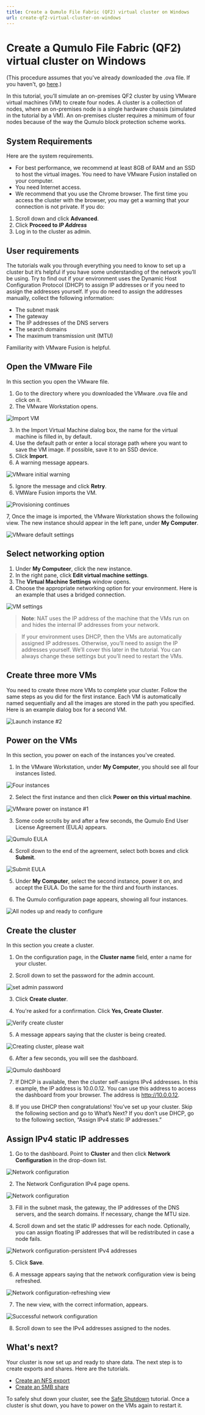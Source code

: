 ```yaml
---
title: Create a Qumulo File Fabric (QF2) virtual cluster on Windows
url: create-qf2-virtual-cluster-on-windows
---
```

# Create a Qumulo File Fabric (QF2) virtual cluster on Windows

(This procedure assumes that you've already downloaded the .ova file. If you haven't, go [here](/evaluate/download/vm).)

In this tutorial, you’ll simulate an on-premises QF2 cluster by using VMware virtual machines (VM) to create four nodes. A cluster is a collection of nodes, where an on-premises node is a single hardware chassis (simulated in the tutorial by a VM). An on-premises cluster requires a minimum of four nodes because of the way the Qumulo block protection scheme works.

## System Requirements
Here are the system requirements.

* For best performance, we recommend at least 8GB of RAM and an SSD to host the virtual images.
You need to have VMware Fusion installed on your computer.
* You need Internet access.
* We recommend that you use the Chrome browser. The first time you access the cluster with the browser, you may get a warning that your connection is not private. If you do:
1. Scroll down and click **Advanced**.
2. Click **Proceed to *IP Address***
3. Log in to the cluster as admin.

## User requirements
The tutorials walk you through everything you need to know to set up a cluster but it’s helpful if you have some understanding of the network you’ll be using. Try to find out if your environment uses the Dynamic Host Configuration Protocol (DHCP) to assign IP addresses or if you need to assign the addresses yourself. If you do need to assign the addresses manually, collect the following information:

* The subnet mask
* The gateway
* The IP addresses of the DNS servers
* The search domains
* The maximum transmission unit (MTU)

Familiarity with VMware Fusion is helpful.



## Open the VMware File
In this section you open the VMware file. 

1. Go to the directory where you downloaded the VMware .ova file and click on it. 
2. The VMware Workstation opens.
 
 ![Import VM](images/vmware-start-1.png)

 3. In the Import Virtual Machine dialog box, the name for the virtual machine is filled in, by default.
4. Use the default path or enter a local storage path where you want to save the VM image. If possible, save it to an SSD device.
3. Click **Import**. 
4. A warning message appears.

![VMware initial warning](images/vmware-warning.png)

5. Ignore the message and click **Retry**.
6. VMWare Fusion imports the VM.

![Provisioning continues](images/vmware-continues.png)

7, Once the image is imported, the VMware Workstation shows the following view. The new instance should appear in the left pane, under **My Computer**.

![VMware default settings](images/vmwaredefault.png)

## Select networking option
1. Under **My Computeer**, click the new instance.
2. In the right pane, click **Edit virtual machine settings**.
3. The **Virtual Machine Settings** window opens.
4. Choose the appropriate networking option for your environment. Here is an example that uses a bridged connection.

![VM settings](images/vmware-networksetting.png)

>**Note**: NAT uses the IP address of the machine that the VMs run on and hides the internal IP addresses from your network.

>If your environment uses DHCP, then the VMs are automatically assigned IP addresses. Otherwise, you’ll need to assign the IP addresses yourself. We’ll cover this later in the tutorial. You can always change these settings but you’ll need to restart the VMs.

## Create three more VMs

You need to create three more VMs to complete your cluster. Follow the same steps as you did for the first instance. Each VM is automatically named sequentially and all the images are stored in the path you specified. Here is an example dialog box for a second VM.

![Launch instance #2](images/vmware-instance2.png)

## Power on the VMs
In this section, you power on each of the instances you've created.

1. In the VMware Workstation, under **My Computer**, you should see all four instances listed.

![Four instances](images/vmware-4instances.png)

2. Select the first instance and then click **Power on this virtual machine**.

![VMware power on instance #1](images/vmware-poweron1.png)

3. Some code scrolls by and after a few seconds, the Qumulo End User License Agreement (EULA) appears.

![Qumulo EULA](images/vmware-eula-1.png)

4. Scroll down to the end of the agreement, select both boxes and click **Submit**.

![Submit EULA](images/vmware-eula-accept.png)

5. Under **My Computer**, select the second instance, power it on, and accept the EULA. Do the same for the third and fourth instances.

6. The Qumulo configuration page appears, showing all four instances.

![All nodes up and ready to configure](images/vmware-4nodes-up.png)

## Create the cluster
In this section you create a cluster.

1. On the configuration page, in the **Cluster name** field, enter a name for your cluster.

2. Scroll down to set the password for the admin account.

![set admin password](images/vmware-setadminpassword.png)

3. Click **Create cluster**.

4. You're asked for a confirmation. Click **Yes, Create Cluster**. 

![Verify create cluster](images/vmware-createcluster-verify.png)

5. A message appears saying that the cluster is being created.

![Creating cluster, please wait](images/vmware-creatingcluster.png)

6. After a few seconds, you will see the dashboard.

![Qumulo dashboard](images/vmware-cluster-is-up.png)

7. If DHCP is available, then the cluster  self-assigns IPv4 addresses. In this example, the  IP address is 10.0.0.12. You can use this address to access the dashboard from your browser. The address is http://10.0.0.12.

8. If you use DHCP then congratulations! You’ve set up your cluster. Skip the following section and go to What’s Next? If you don’t use DHCP, go to the following section, “Assign IPv4 static IP addresses.” 

## Assign IPv4 static IP addresses

1. Go to the dashboard. Point to **Cluster** and then click **Network Configuration** in the drop-down list.

![Network configuration](images/cluster-network-configuration.png)

2. The Network Configuration IPv4 page opens. 

![Network configuration](images/network-config-static-1.png)

3. Fill in the subnet mask, the gateway, the IP addresses of the DNS servers, and the search domains. If necessary, change the MTU size.

4. Scroll down and set the static IP addresses for each node. Optionally, you can assign floating IP addresses that will be redistributed in case a node fails.

![Network configuration-persistent IPv4 addresses](images/network-config-2-staticIPs.png)

5. Click **Save**.

6. A message appears saying that the network configuration view is being refreshed.

![Network configuration-refreshing view](images/network-configuration-refreshingview.png)

7. The new view, with the correct information, appears.

![Successful network configuration](images/network-configuration-successful.png)

8. Scroll down to see the IPv4 addresses assigned to the nodes.

## What's next?

Your cluster is now set up and ready to share data. The next step is to create exports and shares. Here are the tutorials.

* [Create an NFS export](/resources/how-to/create-nfs-export)
* [Create an SMB share](/resources/how-to/create-smb-share)

To safely shut down your cluster, see the [Safe Shutdown](/resources/how-to/safe-shutdown) tutorial. Once a cluster is shut down, you have to power on the VMs again to restart it.


 








